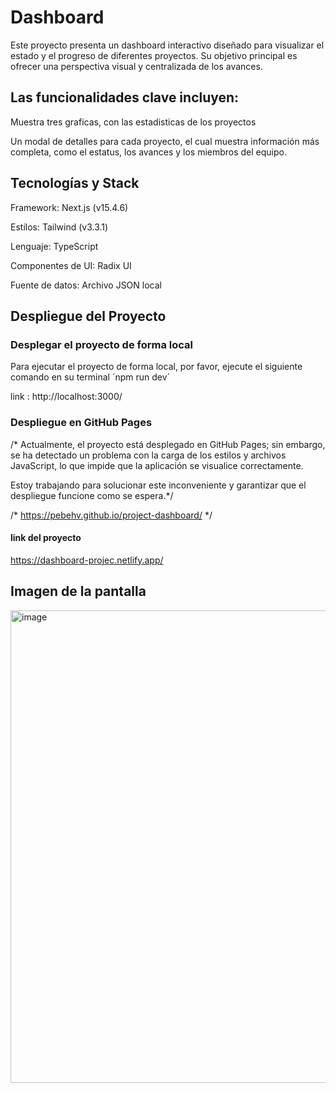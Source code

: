 # Dashboard

Este proyecto presenta un dashboard interactivo diseñado para visualizar el estado y el progreso de diferentes proyectos. Su objetivo principal es ofrecer una perspectiva visual y centralizada de los avances.

## Las funcionalidades clave incluyen:

Muestra tres graficas, con las estadisticas de los proyectos

Un modal de detalles para cada proyecto, el cual muestra información más completa, como el estatus, los avances y los miembros del equipo.

## Tecnologías y Stack

Framework: Next.js (v15.4.6)

Estilos: Tailwind (v3.3.1)

Lenguaje: TypeScript

Componentes de UI: Radix UI

Fuente de datos: Archivo JSON local

## Despliegue del Proyecto

### Desplegar el proyecto de forma local 

Para ejecutar el proyecto de forma local, por favor, ejecute el siguiente comando en su terminal  ´npm run dev´ 

link : http://localhost:3000/

### Despliegue en GitHub Pages

/* Actualmente, el proyecto está desplegado en GitHub Pages; sin embargo, se ha detectado un problema con la carga de los estilos y archivos JavaScript, lo que impide que la aplicación se visualice correctamente.

Estoy trabajando para solucionar este inconveniente y garantizar que el despliegue funcione como se espera.*/

/* https://pebehv.github.io/project-dashboard/ */

#### link del proyecto 

https://dashboard-projec.netlify.app/

## Imagen de la pantalla
<img width="582" height="756" alt="image" src="https://github.com/user-attachments/assets/09944112-124e-4d9e-9c14-919119d9048e" />

